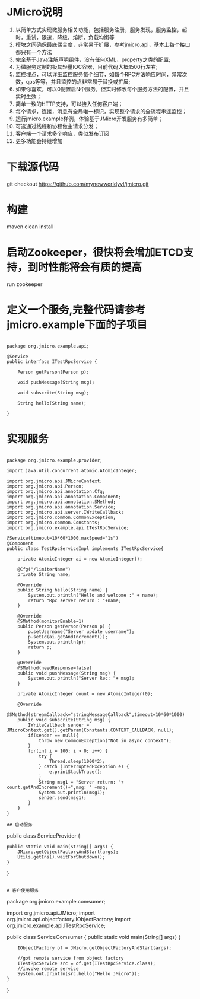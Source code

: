 # JMicro说明
1. 以简单方式实现微服务相关功能，包括服务注册，服务发现，服务监控，超时，重试，限速，降级，熔断，负载均衡等
2. 模块之间确保最底偶合度，非常易于扩展，参考jmicro.api，基本上每个接口都只有一个方法
3. 完全基于Java注解声明组件，没有任何XML，property之类的配置;
4. 为微服务定制的极其轻量IOC容器，目前代码大概1500行左右;
5. 监控埋点，可以详细监控服务每个细节，如每个RPC方法响应时间，异常次数，qps等等，并且监控的点非常易于替换或扩展;
6. 如果你喜欢，可以0配置启N个服务，但实时修改每个服务方法的配置，并且实时生效；
7. 简单一致的HTTP支持，可以接入任何客户端；
8. 每个请求，连接，消息有全局唯一标识，实现整个请求的全流程串连监控；
9. 运行jmicro.example样例，体验基于JMicro开发服务有多简单；
10. 可选通过线程和协程做主请求分发；
11. 客户端一个请求多个响应，类似发布订阅
10. 更多功能会持继增加

# 下载源代码
git checkout https://github.com/mynewworldyyl/jmicro.git

# 构建
maven clean install

# 启动Zookeeper，很快将会增加ETCD支持，到时性能将会有质的提高
 run zookeeper 

# 定义一个服务,完整代码请参考jmicro.example下面的子项目
~~~

package org.jmicro.example.api;

@Service
public interface ITestRpcService {
	
	Person getPerson(Person p);
	
	void pushMessage(String msg);
	
	void subscrite(String msg);
	
	String hello(String name);
	
}

~~~

# 实现服务
~~~

package org.jmicro.example.provider;

import java.util.concurrent.atomic.AtomicInteger;

import org.jmicro.api.JMicroContext;
import org.jmicro.api.Person;
import org.jmicro.api.annotation.Cfg;
import org.jmicro.api.annotation.Component;
import org.jmicro.api.annotation.SMethod;
import org.jmicro.api.annotation.Service;
import org.jmicro.api.server.IWriteCallback;
import org.jmicro.common.CommonException;
import org.jmicro.common.Constants;
import org.jmicro.example.api.ITestRpcService;

@Service(timeout=10*60*1000,maxSpeed="1s")
@Component
public class TestRpcServiceImpl implements ITestRpcService{

	private AtomicInteger ai = new AtomicInteger();
	
	@Cfg("/limiterName")
	private String name;
	
	@Override
	public String hello(String name) {
		System.out.println("Hello and welcome :" + name);
		return "Rpc server return : "+name;
	}

	@Override
	@SMethod(monitorEnable=1)
	public Person getPerson(Person p) {
		p.setUsername("Server update username");
		p.setId(ai.getAndIncrement());
		System.out.println(p);
		return p;
	}

	@Override
	@SMethod(needResponse=false)
	public void pushMessage(String msg) {
		System.out.println("Server Rec: "+ msg);
	}
	
	private AtomicInteger count = new AtomicInteger(0);
	
	@Override
	@SMethod(streamCallback="stringMessageCallback",timeout=10*60*1000)
	public void subscrite(String msg) {
		IWriteCallback sender = JMicroContext.get().getParam(Constants.CONTEXT_CALLBACK, null);
		if(sender == null){
			throw new CommonException("Not in async context");
		}
		for(int i = 100; i > 0; i++) {
			try {
				Thread.sleep(1000*2);
			} catch (InterruptedException e) {
				e.printStackTrace();
			}
			String msg1 = "Server return: "+ count.getAndIncrement()+",msg: " +msg;
			System.out.println(msg1);
			sender.send(msg1);
		}
	}
}

## 启动服务

~~~

public class ServiceProvider {

	public static void main(String[] args) {
		JMicro.getObjectFactoryAndStart(args);
		Utils.getIns().waitForShutdown();
	}

}

~~~

# 客户使用服务

~~~

package org.jmicro.example.comsumer;

import org.jmicro.api.JMicro;
import org.jmicro.api.objectfactory.IObjectFactory;
import org.jmicro.example.api.ITestRpcService;

public class ServiceComsumer {
	public static void main(String[] args) {
		
		IObjectFactory of = JMicro.getObjectFactoryAndStart(args);
		
		//got remote service from object factory
		ITestRpcService src = of.get(ITestRpcService.class);
		//invoke remote service
		System.out.println(src.hello("Hello JMicro"));
	}
}

~~~